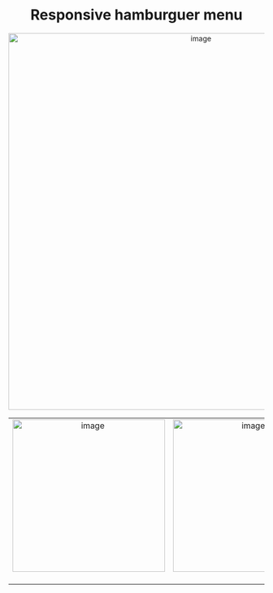 <h1 align="center">Responsive hamburguer menu</h1>

<div align="center">
  <img width="742" alt="image" src="https://github.com/Mari-Goncalves/Hamburguer-menu/assets/120994185/73951f28-0b3b-4975-888f-646937f865aa">
</div>


<table align="center">
  <tr>
   <td align="center">
     <img width="300" alt="image" src="https://github.com/Mari-Goncalves/Hamburguer-menu/assets/120994185/1400581d-be25-43a5-9c35-3e060bc476e8">
  <br /></a><br/></td>
  
   <td align="center">
     <img width="300" alt="image" src="https://github.com/Mari-Goncalves/Hamburguer-menu/assets/120994185/0dbfa4a7-3506-43c3-9160-c056b5de94ef">
  <br /></a><br/></td>
  
 </tr>
 
 </table>

